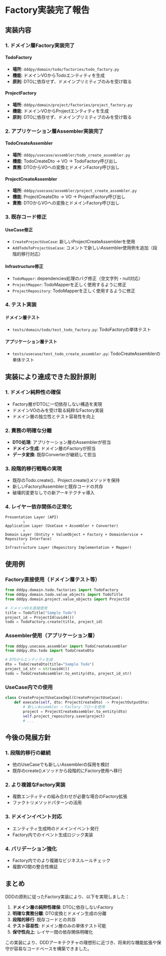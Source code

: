 # Factory実装完了報告

## 実装内容

### 1. ドメイン層Factory実装完了

#### TodoFactory
- **場所**: `dddpy/domain/todo/factories/todo_factory.py`
- **機能**: ドメインVOからTodoエンティティを生成
- **原則**: DTOに依存せず、ドメインプリミティブのみを受け取る

#### ProjectFactory  
- **場所**: `dddpy/domain/project/factories/project_factory.py`
- **機能**: ドメインVOからProjectエンティティを生成
- **原則**: DTOに依存せず、ドメインプリミティブのみを受け取る

### 2. アプリケーション層Assembler実装完了

#### TodoCreateAssembler
- **場所**: `dddpy/usecase/assembler/todo_create_assembler.py`
- **機能**: TodoCreateDto → VO → TodoFactory呼び出し
- **責務**: DTOからVOへの変換とドメインFactory呼び出し

#### ProjectCreateAssembler
- **場所**: `dddpy/usecase/assembler/project_create_assembler.py`  
- **機能**: ProjectCreateDto → VO → ProjectFactory呼び出し
- **責務**: DTOからVOへの変換とドメインFactory呼び出し

### 3. 既存コード修正

#### UseCase修正
- `CreateProjectUseCase`: 新しいProjectCreateAssemblerを使用
- `AddTodoToProjectUseCase`: コメントで新しいAssembler使用例を追加（段階的移行対応）

#### Infrastructure修正
- `TodoMapper`: dependencies処理のバグ修正（空文字列・null対応）
- `ProjectMapper`: TodoMapperを正しく使用するように修正
- `ProjectRepository`: TodoMapperを正しく使用するように修正

### 4. テスト実装

#### ドメイン層テスト
- `tests/domain/todo/test_todo_factory.py`: TodoFactoryの単体テスト

#### アプリケーション層テスト  
- `tests/usecase/test_todo_create_assembler.py`: TodoCreateAssemblerの単体テスト

## 実装により達成できた設計原則

### 1. ドメイン純粋性の確保
- Factory層がDTOに一切依存しない構造を実現
- ドメインVOのみを受け取る純粋なFactory実装
- ドメイン層の独立性とテスト容易性を向上

### 2. 責務の明確な分離
- **DTO処理**: アプリケーション層のAssemblerが担当
- **ドメイン生成**: ドメイン層のFactoryが担当
- **データ変換**: 既存Converterが継続して担当

### 3. 段階的移行戦略の実現
- 既存のTodo.create()、Project.create()メソッドを保持
- 新しいFactory/Assemblerと既存コードの共存
- 破壊的変更なしでの新アーキテクチャ導入

### 4. レイヤー依存関係の正常化
```
Presentation Layer (API)
        ↓
Application Layer (UseCase + Assembler + Converter)
        ↓  
Domain Layer (Entity + ValueObject + Factory + DomainService + Repository Interface)
        ↓
Infrastructure Layer (Repository Implementation + Mapper)
```

## 使用例

### Factory直接使用（ドメイン層テスト等）
```python
from dddpy.domain.todo.factories import TodoFactory
from dddpy.domain.todo.value_objects import TodoTitle
from dddpy.domain.project.value_objects import ProjectId

# ドメインVOを直接使用
title = TodoTitle("Sample Todo")
project_id = ProjectId(uuid4())
todo = TodoFactory.create(title, project_id)
```

### Assembler使用（アプリケーション層）
```python
from dddpy.usecase.assembler import TodoCreateAssembler
from dddpy.dto.todo import TodoCreateDto

# DTOからエンティティ生成
dto = TodoCreateDto(title="Sample Todo")
project_id_str = str(uuid4())
todo = TodoCreateAssembler.to_entity(dto, project_id_str)
```

### UseCase内での使用
```python
class CreateProjectUseCaseImpl(CreateProjectUseCase):
    def execute(self, dto: ProjectCreateDto) -> ProjectOutputDto:
        # 新しいAssembler → Factory フローを使用
        project = ProjectCreateAssembler.to_entity(dto)
        self.project_repository.save(project)
        # ...
```

## 今後の発展方針

### 1. 段階的移行の継続
- 他のUseCaseでも新しいAssemblerの採用を検討
- 既存のcreate()メソッドから段階的にFactory使用へ移行

### 2. より複雑なFactory実装
- 複数エンティティの組み合わせが必要な場合のFactory拡張
- ファクトリメソッドパターンの活用

### 3. ドメインイベント対応
- エンティティ生成時のドメインイベント発行
- Factory内でのイベント生成ロジック実装

### 4. バリデーション強化
- Factory内でのより複雑なビジネスルールチェック
- 複数VO間の整合性検証

## まとめ

DDDの原則に従ったFactory実装により、以下を実現しました：

1. **ドメイン層の純粋性確保**: DTOに依存しないFactory
2. **明確な責務分離**: DTO変換とドメイン生成の分離
3. **段階的移行**: 既存コードとの共存
4. **テスト容易性**: ドメイン層のみの単体テスト可能
5. **保守性向上**: レイヤー間の依存関係明確化

この実装により、DDDアーキテクチャの理想形に近づき、将来的な機能拡張や保守が容易なコードベースを構築できました。
